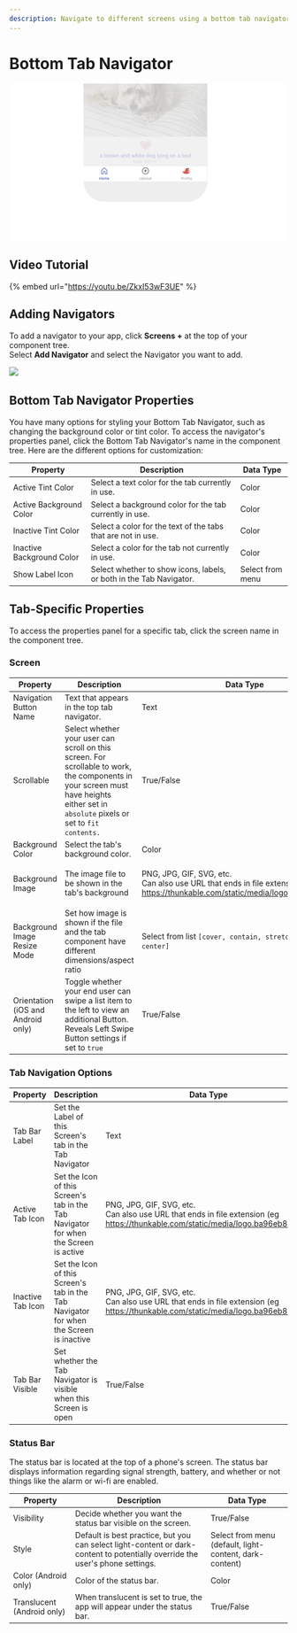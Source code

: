```yaml
---
description: Navigate to different screens using a bottom tab navigator.
---
```


# Bottom Tab Navigator

<div align="left">

<img src="../../.gitbook/assets/thunkable-docs-exhibits-81.png" alt="Bottom tabs are a popular way to navigate an app today" width="563">

</div>

## Video Tutorial

{% embed url="https://youtu.be/ZkxI53wF3UE" %}

## Adding Navigators

To add a navigator to your app, click **Screens +** at the top of your component tree. \
Select **Add Navigator** and select the Navigator you want to add.

![](../../.gitbook/assets/screen-shot-2021-04-08-at-5.06.23-pm.png)

## Bottom Tab Navigator Properties

You have many options for styling your Bottom Tab Navigator, such as changing the background color or tint color. To access the navigator's properties panel, click the Bottom Tab Navigator's name in the component tree. Here are the different options for customization:

| Property                  | Description                                                         | Data Type        |
| ------------------------- | ------------------------------------------------------------------- | ---------------- |
| Active Tint Color         | Select a text color for the tab currently in use.                   | Color            |
| Active Background Color   | Select a background color for the tab currently in use.             | Color            |
| Inactive Tint Color       | Select a color for the text of the tabs that are not in use.        | Color            |
| Inactive Background Color | Select a color for the tab not currently in use.                    | Color            |
| Show Label Icon           | Select whether to show icons, labels, or both in the Tab Navigator. | Select from menu |

## Tab-Specific Properties

To access the properties panel for a specific tab, click the screen name in the component tree.&#x20;

### Screen

| Property                           | Description                                                                                                                                                                           | Data Type                                                                                                                                                                                                    |
| ---------------------------------- | ------------------------------------------------------------------------------------------------------------------------------------------------------------------------------------- | ------------------------------------------------------------------------------------------------------------------------------------------------------------------------------------------------------------ |
| Navigation Button Name             | Text that appears in the top tab navigator.                                                                                                                                           | Text                                                                                                                                                                                                         |
| Scrollable                         | Select whether your user can scroll on this screen. For scrollable to work, the components in your screen must have heights either set in `absolute` pixels or set to `fit contents.` | True/False                                                                                                                                                                                                   |
| Background Color                   | Select the tab's background color.                                                                                                                                                    | Color                                                                                                                                                                                                        |
| Background Image                   | The image file to be shown in the tab's background                                                                                                                                    | <p>PNG, JPG, GIF, SVG, etc.<br>Can also use URL that ends in file extension (eg <a href="https://thunkable.com/static/media/logo.ba96eb83.png">https://thunkable.com/static/media/logo.ba96eb83.png</a>)</p> |
| Background Image Resize Mode       | Set how image is shown if the file and the tab component have different dimensions/aspect ratio                                                                                       | <p>Select from list <code>[cover, contain, stretch, repeat, center]</code><br></p>                                                                                                                           |
| Orientation (iOS and Android only) | Toggle whether your end user can swipe a list item to the left to view an additional Button. Reveals Left Swipe Button settings if set to `true`                                      | True/False                                                                                                                                                                                                   |

### Tab Navigation Options

| Property          | Description                                                                            | Data Type                                                                                                                                                                                                    |
| ----------------- | -------------------------------------------------------------------------------------- | ------------------------------------------------------------------------------------------------------------------------------------------------------------------------------------------------------------ |
| Tab Bar Label     | Set the Label of this Screen's tab in the Tab Navigator                                | Text                                                                                                                                                                                                         |
| Active Tab Icon   | Set the Icon of this Screen's tab in the Tab Navigator for when the Screen is active   | <p>PNG, JPG, GIF, SVG, etc.<br>Can also use URL that ends in file extension (eg <a href="https://thunkable.com/static/media/logo.ba96eb83.png">https://thunkable.com/static/media/logo.ba96eb83.png</a>)</p> |
| Inactive Tab Icon | Set the Icon of this Screen's tab in the Tab Navigator for when the Screen is inactive | <p>PNG, JPG, GIF, SVG, etc.<br>Can also use URL that ends in file extension (eg <a href="https://thunkable.com/static/media/logo.ba96eb83.png">https://thunkable.com/static/media/logo.ba96eb83.png</a>)</p> |
| Tab Bar Visible   | Set whether the Tab Navigator is visible when this Screen is open                      | True/False                                                                                                                                                                                                   |

### Status Bar

The status bar is located at the top of a phone's screen. The status bar displays information regarding signal strength, battery, and whether or not things like the alarm or wi-fi are enabled.

| Property                   | Description                                                                                                                    | Data Type                                               |
| -------------------------- | ------------------------------------------------------------------------------------------------------------------------------ | ------------------------------------------------------- |
| Visibility                 | Decide whether you want the status bar visible on the screen.                                                                  | True/False                                              |
| Style                      | Default is best practice, but you can select light-content or dark-content to potentially override the user's phone settings.  | Select from menu (default, light-content, dark-content) |
| Color (Android only)       | Color of the status bar.                                                                                                       | Color                                                   |
| Translucent (Android only) | When translucent is set to true, the app will appear under the status bar.                                                     | True/False                                              |

